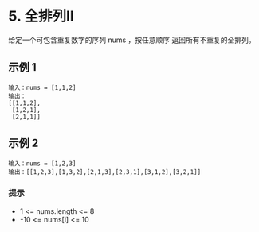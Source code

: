 # 5. 全排列II

给定一个可包含重复数字的序列 nums ，按任意顺序 返回所有不重复的全排列。

## 示例 1

```
输入：nums = [1,1,2]
输出：
[[1,1,2],
 [1,2,1],
 [2,1,1]]
```

## 示例 2

```
输入：nums = [1,2,3]
输出：[[1,2,3],[1,3,2],[2,1,3],[2,3,1],[3,1,2],[3,2,1]]
```

### 提示

- 1 <= nums.length <= 8
- -10 <= nums[i] <= 10
